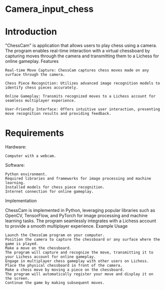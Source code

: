 # Camera_input_chess

# Introduction

"ChessCam" is  application that allows users to play chess using a camera. The program enables real-time interaction with a virtual chessboard by capturing moves through the camera and transmitting them to a Lichess  for online gameplay.
Features

    Real-time Move Capture: ChessCam captures chess moves made on any surface through the camera.

    Chess Piece Recognition: Utilizes advanced image recognition models to identify chess pieces accurately.

    Online Gameplay: Transmits recognized moves to a Lichess account for seamless multiplayer experience.

    User-Friendly Interface: Offers intuitive user interaction, presenting move recognition results and providing feedback.

# Requirements
Hardware:

    Computer with a webcam.

Software:

    Python environment.
    Required libraries and frameworks for image processing and machine learning.
    Installed models for chess piece recognition.
    Internet connection for online gameplay.

Implementation

ChessCam is implemented in Python, leveraging popular libraries such as OpenCV, TensorFlow, and PyTorch for image processing and machine learning tasks. The program seamlessly integrates with a Lichess account to provide a smooth multiplayer experience.
Example Usage

    Launch the ChessCam program on your computer.
    Position the camera to capture the chessboard or any surface where the game is played.
    Make a move on the chessboard.
    The program will capture and recognize the move, transmitting it to your Lichess account for online gameplay.
    Engage in multiplayer chess gameplay with other users on Lichess.
    Place the physical chessboard in front of the camera.
    Make a chess move by moving a piece on the chessboard.
    The program will automatically register your move and display it on the screen.
    Continue the game by making subsequent moves.
